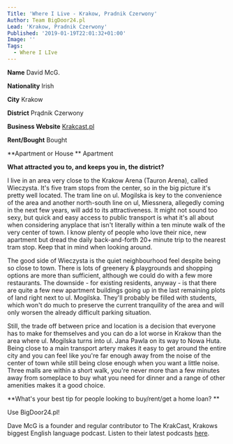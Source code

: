 ```yaml
---
Title: 'Where I Live - Krakow, Pradnik Czerwony'
Author: Team BigDoor24.pl
Lead: 'Krakow, Pradnik Czerwony'
Published: '2019-01-19T22:01:32+01:00'
Image: ''
Tags:
  - Where I LIve
---
```

**Name**  David McG.

**Nationality**  Irish

**City**  Krakow

**District**  Prądnik Czerwony

**Business Website**  [Krakcast.pl](https://www.krakcast.pl/)

**Rent/Bought**  Bought

**Apartment or House ** Apartment

**What attracted you to, and keeps you in, the district?**

I live in an area very close to the Krakow Arena (Tauron Arena), called Wieczysta. It's five tram stops from the center, so in the big picture it's pretty well located. The tram line on ul. Mogilska is key to the convenience of the area and another north-south line on ul, Miessnera, allegedly coming in the next few years, will add to its attractiveness. It might not sound too sexy, but quick and easy access to public transport is what it's all about when considering anyplace that isn't literally within a ten minute walk of the very center of town. I know plenty of people who love their nice, new apartment but dread the daily back-and-forth 20+ minute trip to the nearest tram stop. Keep that in mind when looking around. 

The good side of Wieczysta is the quiet neighbourhood feel despite being so close to town. There is lots of greenery & playgrounds and shopping options are more than sufficient, although we could do with a few more restaurants. The downside - for existing residents, anyway - is that there are quite a few new apartment buildings going up in the last remaining plots of land right next to ul. Mogilska. They'll probably be filled with students, which won't do much to preserve the current tranquility of the area and will only worsen the already difficult parking situation. 

Still, the trade off between price and location is a decision that everyone has to make for themselves and you can do a lot worse in Krakow than the area where ul. Mogilska turns into ul. Jana Pawla on its way to Nowa Huta. Being close to a main transport artery makes it easy to get around the entire city and you can feel like you're far enough away from the noise of the center of town while still being close enough when you want a little noise. Three malls are within a short walk, you're never more than a few minutes away from someplace to buy what you need for dinner and a range of other amenities makes it a good choice. 

**What's your best tip for people looking to buy/rent/get a home loan?
**

Use BigDoor24.pl!

Dave McG is a founder and regular contributor to The KrakCast, Krakows biggest English language podcast. Listen  to their latest podcasts [here](https://www.krakcast.pl/).
